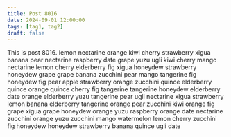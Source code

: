 ```yaml
---
title: Post 8016
date: 2024-09-01 12:00:00
tags: [tag1, tag2]
draft: false
---
```

This is post 8016.
lemon
nectarine
orange
kiwi
cherry
strawberry
xigua
banana
pear
nectarine
raspberry
date
grape
yuzu
ugli
kiwi
cherry
mango
nectarine
lemon
cherry
elderberry
fig
xigua
honeydew
strawberry
honeydew
grape
grape
banana
zucchini
pear
mango
tangerine
fig
honeydew
fig
pear
apple
strawberry
orange
zucchini
quince
elderberry
quince
orange
quince
cherry
fig
tangerine
tangerine
honeydew
elderberry
date
orange
elderberry
yuzu
tangerine
pear
ugli
nectarine
xigua
strawberry
lemon
banana
elderberry
tangerine
orange
pear
zucchini
kiwi
orange
fig
grape
xigua
grape
honeydew
orange
yuzu
raspberry
orange
date
nectarine
zucchini
orange
yuzu
zucchini
mango
watermelon
lemon
cherry
zucchini
fig
honeydew
honeydew
strawberry
banana
quince
ugli
date
